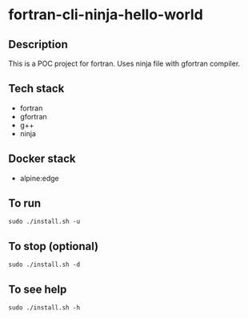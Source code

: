 # fortran-cli-ninja-hello-world

## Description
This is a POC project for fortran.
Uses ninja file with  gfortran compiler.

## Tech stack
- fortran
- gfortran
- g++
- ninja

## Docker stack
- alpine:edge

## To run
`sudo ./install.sh -u`

## To stop (optional)
`sudo ./install.sh -d`

## To see help
`sudo ./install.sh -h`
